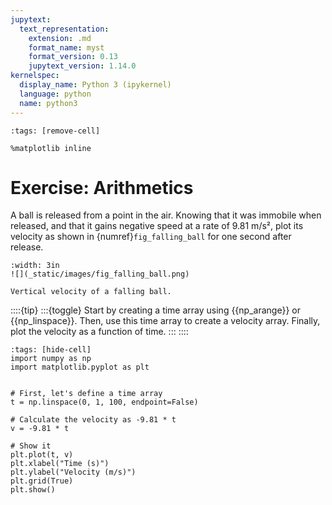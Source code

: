 ```yaml
---
jupytext:
  text_representation:
    extension: .md
    format_name: myst
    format_version: 0.13
    jupytext_version: 1.14.0
kernelspec:
  display_name: Python 3 (ipykernel)
  language: python
  name: python3
---
```


```{code-cell} ipython3
:tags: [remove-cell]

%matplotlib inline
```

# Exercise: Arithmetics

A ball is released from a point in the air. Knowing that it was immobile when released, and that it gains negative speed at a rate of 9.81 m/s², plot its velocity as shown in {numref}`fig_falling_ball` for one second after release.

```{figure-md} fig_falling_ball
:width: 3in
![](_static/images/fig_falling_ball.png)

Vertical velocity of a falling ball.
```

::::{tip}
:::{toggle}
Start by creating a time array using {{np_arange}} or {{np_linspace}}. Then, use this time array to create a velocity array. Finally, plot the velocity as a function of time.
:::
::::

```{code-cell} ipython3
:tags: [hide-cell]
import numpy as np
import matplotlib.pyplot as plt


# First, let's define a time array
t = np.linspace(0, 1, 100, endpoint=False)

# Calculate the velocity as -9.81 * t
v = -9.81 * t

# Show it
plt.plot(t, v)
plt.xlabel("Time (s)")
plt.ylabel("Velocity (m/s)")
plt.grid(True)
plt.show()
```

